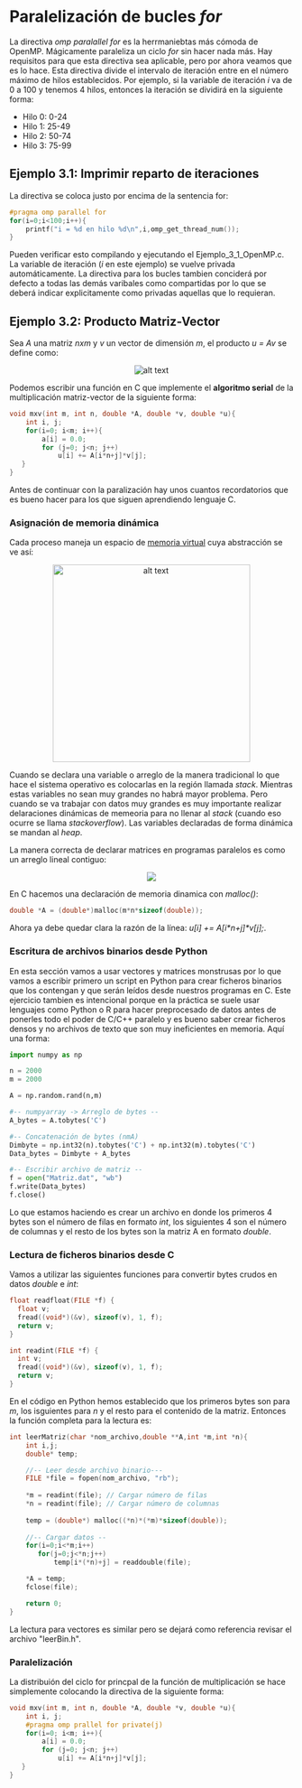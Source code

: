 # Paralelización de bucles *for*
La directiva *omp paralallel for* es la herrmaniebtas más cómoda de OpenMP. Mágicamente paraleliza un ciclo *for* sin hacer nada más. Hay requisitos para que esta directiva sea aplicable, pero por ahora veamos que es lo hace. Esta directiva divide el intervalo de iteración entre en el número máximo de hilos establecidos. Por ejemplo, si la variable de iteración *i* va de 0 a 100 y tenemos 4 hilos, entonces la iteración se dividirá en la siguiente forma:

* Hilo 0: 0-24
* Hilo 1: 25-49
* Hilo 2: 50-74
* Hilo 3: 75-99

## Ejemplo 3.1: Imprimir reparto de iteraciones
La directiva se coloca justo por encima de la sentencia for:
```C
#pragma omp parallel for
for(i=0;i<100;i++){
    printf("i = %d en hilo %d\n",i,omp_get_thread_num());
}
```
Pueden verificar esto compilando y ejecutando el Ejemplo_3_1_OpenMP.c. La variable de iteración (*i* en este ejemplo) se vuelve privada automáticamente. La directiva para los bucles tambien conciderá por defecto a todas las demás varibales como compartidas por lo que se deberá indicar explicitamente como privadas aquellas que lo requieran.   

## Ejemplo 3.2: Producto Matriz-Vector
Sea *A* una matriz *nxm* y *v* un vector de dimensión *m*, el producto *u = Av* se define como:

<p align="center">
<img src="https://2.bp.blogspot.com/-kbVtAk852uc/XyDm5h7gLmI/AAAAAAAACXw/YJh4a7AUhJsMqyscgYz3dJ04zop6rSSNgCLcBGAsYHQ/s1600/matriz_vector.png" alt="alt text">
</p>

Podemos escribir una función en C que implemente el **algoritmo serial** de la multiplicación matriz-vector de la siguiente forma:
```C
void mxv(int m, int n, double *A, double *v, double *u){
    int i, j;
    for(i=0; i<m; i++){
        a[i] = 0.0;
        for (j=0; j<n; j++)
            u[i] += A[i*n+j]*v[j];
   }
}
````

Antes de continuar con la paralización hay unos cuantos recordatorios que es bueno hacer para los que siguen aprendiendo lenguaje C.

### Asignación de memoria dinámica

Cada proceso maneja un espacio de [memoria virtual](https://es.wikipedia.org/wiki/Memoria_virtual) cuya abstracción se ve así:

<p align="center">
<img src="https://i.stack.imgur.com/HOY4C.png" alt="alt text" height = 350>
</p>

Cuando se declara una variable o arreglo de la manera tradicional lo que hace el sistema operativo es colocarlas en la región llamada *stack*. Mientras estas variables no sean muy grandes no habrá mayor problema. Pero cuando se va trabajar con datos muy grandes es muy importante realizar delaraciones dinámicas de memeoria para no llenar al *stack* (cuando eso ocurre se llama *stackoverflow*). Las variables declaradas de forma dinámica se mandan al *heap*.

La manera correcta de declarar matrices en programas paralelos es como un arreglo lineal contiguo:

<p align="center">
<img src="https://3.bp.blogspot.com/-EGF6HYLyjo8/XyDzqT1ZuII/AAAAAAAACX8/diyAq83DWgUk7FvVZEycc41-Sk1l-KzzQCLcBGAsYHQ/s1600/ArregloLineal_Matriz.png">
</p>

En C hacemos una declaración de memoria dinamica con *malloc()*:

```C
double *A = (double*)malloc(m*n*sizeof(double)); 
````
Ahora ya debe quedar clara la razón de la línea: *u[i] += A[i\*n+j]\*v[j];*.

### Escritura de archivos binarios desde Python
En esta sección vamos a usar vectores y matrices monstrusas por lo que vamos a escribir primero un script en Python para crear ficheros binarios que los contengan y que serán leídos desde nuestros programas en C. Este ejercicio tambien es intencional porque en la práctica se suele usar lenguajes como Python o R para hacer preprocesado de datos antes de ponerles todo el poder de C/C++ paralelo y es bueno saber crear ficheros densos y no archivos de texto que son muy ineficientes en memoria. Aquí una forma:
```Python
import numpy as np

n = 2000
m = 2000

A = np.random.rand(n,m)

#-- numpyarray -> Arreglo de bytes --
A_bytes = A.tobytes('C')

#-- Concatenación de bytes (nmA)
Dimbyte = np.int32(n).tobytes('C') + np.int32(m).tobytes('C')
Data_bytes = Dimbyte + A_bytes

#-- Escribir archivo de matriz --
f = open("Matriz.dat", "wb")
f.write(Data_bytes)
f.close()
```
Lo que estamos haciendo es crear un archivo en donde los primeros 4 bytes son el número de filas en formato *int*, los siguientes 4 son el número de columnas y el resto de los bytes son la matriz A en formato *double*.

### Lectura de ficheros binarios desde C

Vamos a utilizar las siguientes funciones para convertir bytes crudos en datos *double* e *int*:

```C
float readfloat(FILE *f) {
  float v;
  fread((void*)(&v), sizeof(v), 1, f);
  return v;
}

int readint(FILE *f) {
  int v;
  fread((void*)(&v), sizeof(v), 1, f);
  return v;
}
```
En el código en Python hemos establecido que los primeros bytes son para *m*, los isguientes para *n* y el resto para el contenido de la matriz. Entonces la función completa para la lectura es:

```C
int leerMatriz(char *nom_archivo,double **A,int *m,int *n){
    int i,j;
    double* temp;

    //-- Leer desde archivo binario---    
    FILE *file = fopen(nom_archivo, "rb");
    
    *m = readint(file); // Cargar número de filas
    *n = readint(file); // Cargar número de columnas
      
    temp = (double*) malloc((*n)*(*m)*sizeof(double));
 
    //-- Cargar datos --
    for(i=0;i<*m;i++)
       for(j=0;j<*n;j++)
           temp[i*(*n)+j] = readdouble(file);

    *A = temp;
    fclose(file);

    return 0;
}
```

La lectura para vectores es similar pero se dejará como referencia revisar el archivo "leerBin.h".

### Paralelización 
La distribuión del ciclo for princpal de la función de multiplicación se hace simplemente colocando la directiva de la siguiente forma:
```C
void mxv(int m, int n, double *A, double *v, double *u){
    int i, j;
    #pragma omp prallel for private(j)
    for(i=0; i<m; i++){
        a[i] = 0.0;
        for (j=0; j<n; j++)
            u[i] += A[i*n+j]*v[j];
   }
}
```
